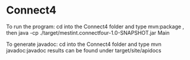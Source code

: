 # Connect4

To run the program:
cd into the Connect4 folder and type mvn:package , then
java -cp ./target/mestint.connectfour-1.0-SNAPSHOT.jar Main

To generate javadoc:
cd into the Connect4 folder and type mvn javadoc:javadoc
results can be found under target/site/apidocs
